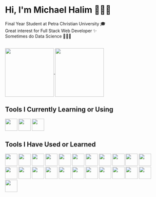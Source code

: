 # Hi, I'm Michael Halim 🧑🏻👋<br />
Final Year Student at Petra Christian University 🎓<br />
Great interest for Full Stack Web Developer ✨<br />
Sometimes do Data Science 👨‍🔬📁<br /><br />

<a href="https://github.com/anuraghazra/github-readme-stats">
  <img align="center" height="160px" src="https://github-readme-stats.vercel.app/api?username=michael-halim&show_icons=true&theme=tokyonight&count_private=true" />
</a>
<a href="https://github.com/anuraghazra/convoychat">
  <img align="center" height="160px" src="https://github-readme-stats.vercel.app/api/top-langs/?username=michael-halim&show_icons=true&theme=tokyonight&count_private=true&layout=compact" />
</a>


## Tools I Currently Learning or Using
<p>
<img height="40px" src="https://cdn.jsdelivr.net/gh/devicons/devicon/icons/vuejs/vuejs-original.svg" />
<img height="40px" src="https://cdn.jsdelivr.net/gh/devicons/devicon/icons/nuxtjs/nuxtjs-original.svg" />
<img height="40px" src="https://cdn.jsdelivr.net/gh/devicons/devicon/icons/docker/docker-plain-wordmark.svg" />
</p>

## Tools I Have Used or Learned
<p><img height="40px" src="https://cdn.jsdelivr.net/gh/devicons/devicon/icons/html5/html5-original.svg">
<img height="40px" src="https://cdn.jsdelivr.net/gh/devicons/devicon/icons/css3/css3-original.svg">
<img height="40px" src="https://cdn.jsdelivr.net/gh/devicons/devicon/icons/javascript/javascript-original.svg" />
<img height="40px" src="https://cdn.jsdelivr.net/gh/devicons/devicon/icons/jquery/jquery-plain-wordmark.svg" />
<img height="40px" src="https://cdn.jsdelivr.net/gh/devicons/devicon/icons/php/php-plain.svg" />
<img height="40px" src="https://cdn.jsdelivr.net/gh/devicons/devicon/icons/react/react-original.svg">
<img height="40px" src="https://cdn.jsdelivr.net/gh/devicons/devicon/icons/nextjs/nextjs-original.svg">
<img height="40px" src="https://cdn.jsdelivr.net/gh/devicons/devicon/icons/nodejs/nodejs-plain-wordmark.svg">
<img height="40px" src="https://cdn.jsdelivr.net/gh/devicons/devicon/icons/express/express-original-wordmark.svg">
<img height="40px" src="https://cdn.jsdelivr.net/gh/devicons/devicon/icons/django/django-plain.svg">
<img height="40px" src="https://cdn.jsdelivr.net/gh/devicons/devicon/icons/flask/flask-original.svg">
<img height="40px" src="https://cdn.jsdelivr.net/gh/devicons/devicon/icons/mysql/mysql-original-wordmark.svg">
<img height="40px" src="https://cdn.jsdelivr.net/gh/devicons/devicon/icons/redis/redis-original.svg">
<img height="40px" src="https://cdn.jsdelivr.net/gh/devicons/devicon/icons/mongodb/mongodb-original.svg" />
<img height="40px" src="https://cdn.jsdelivr.net/gh/devicons/devicon/icons/neo4j/neo4j-original-wordmark.svg" />
<img height="40px" src="https://cdn.jsdelivr.net/gh/devicons/devicon/icons/sqlite/sqlite-original-wordmark.svg">
<img height="40px" src="https://cdn.jsdelivr.net/gh/devicons/devicon/icons/postgresql/postgresql-original-wordmark.svg">
<img height="40px" src="https://cdn.jsdelivr.net/gh/devicons/devicon/icons/cplusplus/cplusplus-original.svg">
<img height="40px" src="https://cdn.jsdelivr.net/gh/devicons/devicon/icons/php/php-plain.svg">
<img height="40px" src="https://cdn.jsdelivr.net/gh/devicons/devicon/icons/python/python-original.svg" />
<img height="40px" src="https://cdn.jsdelivr.net/gh/devicons/devicon/icons/javascript/javascript-original.svg" />
<img height="40px" src="https://cdn.jsdelivr.net/gh/devicons/devicon/icons/git/git-original.svg">
<img height="40px" src="https://cdn.jsdelivr.net/gh/devicons/devicon/icons/github/github-original.svg">
</p>
